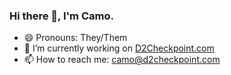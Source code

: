 ### Hi there 👋, I'm Camo.
- 😄 Pronouns: They/Them
- 🔭 I’m currently working on [D2Checkpoint.com](https://www.github.com/d2checkpoint-com)
- 📫 How to reach me: [camo@d2checkpoint.com](mailto:camo@d2checkpoint.com)

<!--
**camohiddendj/camohiddendj** is a ✨ _special_ ✨ repository because its `README.md` (this file) appears on your GitHub profile.

Here are some ideas to get you started:

- 🔭 I’m currently working on ...
- 🌱 I’m currently learning ...
- 👯 I’m looking to collaborate on ...
- 🤔 I’m looking for help with ...
- 💬 Ask me about ...
- 📫 How to reach me: ...
- 😄 Pronouns: ...
- ⚡ Fun fact: ...
-->
